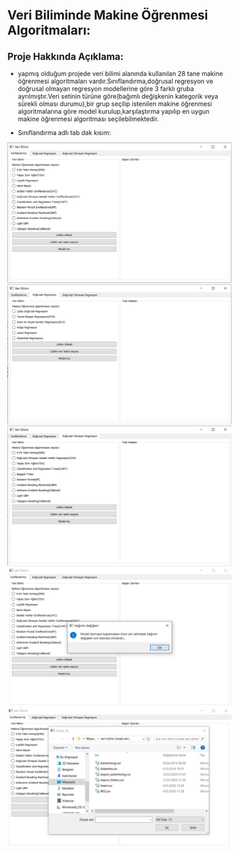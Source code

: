 # Veri Biliminde Makine Öğrenmesi Algoritmaları:
## Proje Hakkında Açıklama:
* yapmış olduğum projede veri bilimi alanında kullanılan 28 tane makine öğrenmesi algoritmaları vardır.Sınıflandırma,doğrusal regresyon ve doğrusal olmayan regresyon modellerine göre 3 farklı gruba ayrılmıştır.Veri setinin türüne göre(bağımlı değişkenin kategorik veya sürekli olması durumu),bir grup seçilip istenilen makine öğrenmesi algoritmalarına göre model kurulup,karşılaştırma yapılıp en uygun makine öğrenmesi algoritması seçilebilmektedir.


* Sınıflandırma adlı tab dak kısım:

![](https://github.com/rmzngbc/makine_ogrenmesi/blob/master/resimler/01.png)
![](https://github.com/rmzngbc/makine_ogrenmesi/blob/master/resimler/02.png)
![](https://github.com/rmzngbc/makine_ogrenmesi/blob/master/resimler/03.png)
![](https://github.com/rmzngbc/makine_ogrenmesi/blob/master/resimler/04.png)
![](https://github.com/rmzngbc/makine_ogrenmesi/blob/master/resimler/05.png)
